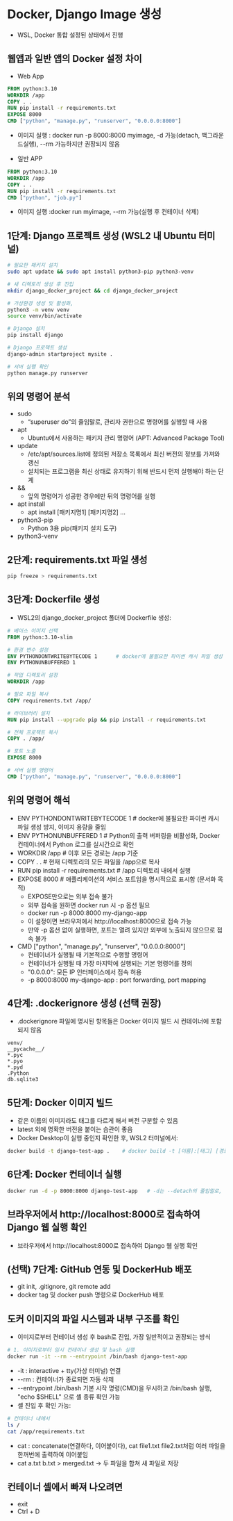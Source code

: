 # Docker, Django Image 생성
* WSL, Docker 통합 설정된 상태에서 진행

## 웹앱과 일반 앱의 Docker 설정 차이
* Web App
```dockerfile
FROM python:3.10
WORKDIR /app
COPY . .
RUN pip install -r requirements.txt
EXPOSE 8000
CMD ["python", "manage.py", "runserver", "0.0.0.0:8000"]
```
* 이미지 실행 : docker run -p 8000:8000 myimage, -d 가능(detach, 백그라운드실행), --rm 가능하지만 권장되지 않음
  
* 일반 APP
```dockerfile
FROM python:3.10
WORKDIR /app
COPY . .
RUN pip install -r requirements.txt
CMD ["python", "job.py"]
```
* 이미지 실행 :docker run myimage,  --rm 가능(실행 후 컨테이너 삭제)
  
## 1단계: Django 프로젝트 생성 (WSL2 내 Ubuntu 터미널)
```bash
# 필요한 패키지 설치
sudo apt update && sudo apt install python3-pip python3-venv

# 새 디렉토리 생성 후 진입
mkdir django_docker_project && cd django_docker_project

# 가상환경 생성 및 활성화, 
python3 -m venv venv
source venv/bin/activate

# Django 설치
pip install django

# Django 프로젝트 생성
django-admin startproject mysite .

# 서버 실행 확인
python manage.py runserver
```

## 위의 명령어 분석
* sudo
  + “superuser do”의 줄임말로, 관리자 권한으로 명령어를 실행할 때 사용
* apt
  + Ubuntu에서 사용하는 패키지 관리 명령어 (APT: Advanced Package Tool)
* update
  + /etc/apt/sources.list에 정의된 저장소 목록에서 최신 버전의 정보를 가져와 갱신
  + 설치되는 프로그램을 최신 상태로 유지하기 위해 반드시 먼저 실행해야 하는 단계
* &&
  + 앞의 명령어가 성공한 경우에만 뒤의 명령어를 실행
* apt install
  + apt install [패키지명1] [패키지명2] ...
* python3-pip
  + Python 3용 pip(패키지 설치 도구)
* python3-venv

## 2단계: requirements.txt 파일 생성
```bash
pip freeze > requirements.txt
```

## 3단계: Dockerfile 생성
* WSL2의 django_docker_project 폴더에 Dockerfile 생성:
```Dockerfile
# 베이스 이미지 선택
FROM python:3.10-slim

# 환경 변수 설정
ENV PYTHONDONTWRITEBYTECODE 1      # docker에 불필요한 파이썬 캐시 파일 생성 방지, 이미지 용량을 줄임
ENV PYTHONUNBUFFERED 1

# 작업 디렉토리 설정
WORKDIR /app

# 필요 파일 복사
COPY requirements.txt /app/

# 라이브러리 설치
RUN pip install --upgrade pip && pip install -r requirements.txt

# 전체 프로젝트 복사
COPY . /app/

# 포트 노출
EXPOSE 8000

# 서버 실행 명령어
CMD ["python", "manage.py", "runserver", "0.0.0.0:8000"]
```

## 위의 명령어 해석
* ENV PYTHONDONTWRITEBYTECODE 1           # docker에 불필요한 파이썬 캐시 파일 생성 방지, 이미지 용량을 줄임
* ENV PYTHONUNBUFFERED 1                  # Python의 출력 버퍼링을 비활성화, Docker 컨테이너에서 Python 로그를 실시간으로 확인
* WORKDIR /app                            # 이후 모든 경로는 /app 기준
* COPY . .                                # 현재 디렉토리의 모든 파일을 /app으로 복사
* RUN pip install -r requirements.txt     # /app 디렉토리 내에서 실행
* EXPOSE 8000                             # 애플리케이션의 서비스 포트임을 명시적으로 표시함 (문서화 목적)
  + EXPOSE만으로는 외부 접속 불가
  + 외부 접속을 원하면 docker run 시 -p 옵션 필요
  + docker run -p 8000:8000 my-django-app
  + 이 설정이면 브라우저에서 http://localhost:8000으로 접속 가능
  + 만약 -p 옵션 없이 실행하면, 포트는 열려 있지만 외부에 노출되지 않으므로 접속 불가
* CMD ["python", "manage.py", "runserver", "0.0.0.0:8000"]
  + 컨테이너가 실행될 때 기본적으로 수행할 명령어
  + 컨테이너가 실행될 때 가장 마지막에 실행되는 기본 명령어를 정의
  + "0.0.0.0": 모든 IP 인터페이스에서 접속 허용
  + -p 8000:8000 my-django-app  : port forwarding, port mapping

## 4단계: .dockerignore 생성 (선택 권장)
* .dockerignore 파일에 명시된 항목들은 Docker 이미지 빌드 시 컨테이너에 포함되지 않음
```text
venv/
__pycache__/
*.pyc
*.pyo
*.pyd
.Python
db.sqlite3
```

## 5단계: Docker 이미지 빌드
* 같은 이름의 이미지라도 태그를 다르게 해서 버전 구분할 수 있음
* latest 외에 명확한 버전을 붙이는 습관이 좋음
* Docker Desktop이 실행 중인지 확인한 후, WSL2 터미널에서:
```bash
docker build -t django-test-app .    # docker build -t [이름]:[태그] [경로], [태그]가 생략되면 자동으로 ":latest" 가 붙음
```

## 6단계: Docker 컨테이너 실행
```bash
docker run -d -p 8000:8000 django-test-app   # -d는 --detach의 줄임말로, 컨테이너를 백그라운드(Detached mode)에서 실행하라는 의미
```

## 브라우저에서 http://localhost:8000로 접속하여 Django 웹 실행 확인
* 브라우저에서 http://localhost:8000로 접속하여 Django 웹 실행 확인

## (선택) 7단계: GitHub 연동 및 DockerHub 배포
* git init, .gitignore, git remote add
* docker tag 및 docker push 명령으로 DockerHub 배포

## 도커 이미지의 파일 시스템과 내부 구조를 확인
* 이미지로부터 컨테이너 생성 후 bash로 진입, 가장 일반적이고 권장되는 방식
```bash
# 1. 이미지로부터 임시 컨테이너 생성 및 bash 실행
docker run -it --rm --entrypoint /bin/bash django-test-app
```
* -it : interactive + tty(가상 터미널) 연결
* --rm :	컨테이너가 종료되면 자동 삭제
* --entrypoint /bin/bash	기본 시작 명령(CMD)을 무시하고 /bin/bash 실행,  "echo $SHELL" 으로 셸 종류 확인 가능
* 셸 진입 후 확인 가능:
```bash
# 컨테이너 내에서
ls /
cat /app/requirements.txt
```
* cat : concatenate(연결하다, 이어붙이다), cat file1.txt file2.txt처럼 여러 파일을 한꺼번에 출력하여 이어붙임
* cat a.txt b.txt > merged.txt → 두 파일을 합쳐 새 파일로 저장

## 컨테이너 셸에서 빠져 나오려면
* exit
* Ctrl + D

